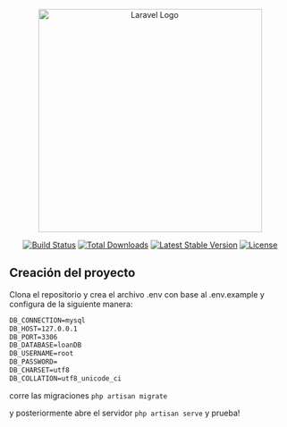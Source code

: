 <p align="center"><a href="https://laravel.com" target="_blank"><img src="https://raw.githubusercontent.com/laravel/art/master/logo-lockup/5%20SVG/2%20CMYK/1%20Full%20Color/laravel-logolockup-cmyk-red.svg" width="400" alt="Laravel Logo"></a></p>

<p align="center">
<a href="https://github.com/laravel/framework/actions"><img src="https://github.com/laravel/framework/workflows/tests/badge.svg" alt="Build Status"></a>
<a href="https://packagist.org/packages/laravel/framework"><img src="https://img.shields.io/packagist/dt/laravel/framework" alt="Total Downloads"></a>
<a href="https://packagist.org/packages/laravel/framework"><img src="https://img.shields.io/packagist/v/laravel/framework" alt="Latest Stable Version"></a>
<a href="https://packagist.org/packages/laravel/framework"><img src="https://img.shields.io/packagist/l/laravel/framework" alt="License"></a>
</p>

## Creación del proyecto

Clona el repositorio y crea el archivo .env con base al .env.example y configura de la siguiente manera:

```md
DB_CONNECTION=mysql
DB_HOST=127.0.0.1
DB_PORT=3306
DB_DATABASE=loanDB
DB_USERNAME=root
DB_PASSWORD=
DB_CHARSET=utf8
DB_COLLATION=utf8_unicode_ci
```

corre las migraciones `php artisan migrate`

y posteriormente abre el servidor `php artisan serve` y prueba!